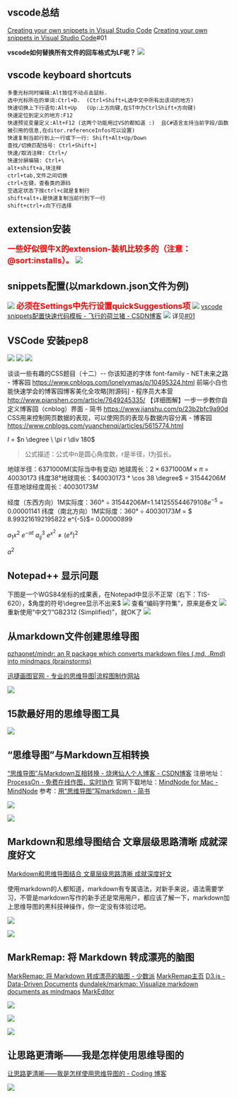 ## vscode总结

[Creating your own snippets in Visual Studio Code](https://code.visualstudio.com/docs/editor/userdefinedsnippets)
[Creating your own snippets in Visual Studio Code](https://code.visualstudio.com/docs/editor/userdefinedsnippets#_variables)<a id=1>#01</a>

**vscode如何替换所有文件的回车格式为LF呢？**
![](https://img2018.cnblogs.com/blog/1588269/201903/1588269-20190306102751106-2094259365.jpg)

## vscode keyboard shortcuts

```plain
多重光标同时编辑:Alt按住不动点击鼠标.
选中光标所在的单词:Ctrl+D.  (Ctrl+Shift+L选中文中所有出该词的地方)
快速切换上下行语句:Alt+Up   (Up:上方向键,在ST中为CtrlShift+方向键)
快速定位到定义的地方:F12
快速预览变量定义:Alt+F12 (这两个功能用过VS的都知道 :)  且C#语言支持当前字段/函数被引用的信息,在ditor.referenceInfos可以设置)
快速复制当前行到上一行或下一行: Shift+Alt+Up/Down
查找/切换匹配括号: Ctrl+Shift+]
快速/取消注释: Ctrl+/
快速分屏编辑: Ctrl+\
alt+shift+a,块注释
ctrl+tab,文件之间切换
ctrl+左键，查看类的源码
空选定状态下按ctrl+c就是复制行
shift+alt+↓是快速复制当前行到下一行
shift+ctrl+↓向下行选择
```

## extension安装

<font size="4" color=red><b>一些好似很牛X的extension-装机比较多的（注意：@sort:installs）。</b></font>
![](https://img2018.cnblogs.com/blog/1588269/201903/1588269-20190307160156591-1862028444.png)

## snippets配置(以markdown.json文件为例)

![](https://img2018.cnblogs.com/blog/1588269/201903/1588269-20190307163412075-31532592.png)
<font size="4" color=red><b>必须在Settings中先行设置quickSuggestions项</b></font>
![](https://img2018.cnblogs.com/blog/1588269/201903/1588269-20190307160141973-1609130360.png)
[vscode snippets配置快速代码模板 - 飞行的荷兰猪 - CSDN博客](https://blog.csdn.net/qq_31331027/article/details/84635553)
![](https://img2018.cnblogs.com/blog/1588269/201903/1588269-20190307164659653-76059906.png)
详见[#01](#1)

## VSCode 安装pep8

![](https://img2018.cnblogs.com/blog/1588269/201903/1588269-20190308180227800-1103525179.png)
![](https://img2018.cnblogs.com/blog/1588269/201903/1588269-20190308180232388-1094506352.png)
![](https://img2018.cnblogs.com/blog/1588269/201903/1588269-20190308180236691-1242380982.png)

谈谈一些有趣的CSS题目（十二）-- 你该知道的字体 font-family - NET未来之路 - 博客园  https://www.cnblogs.com/lonelyxmas/p/10495324.html
前端小白也能快速学会的博客园博客美化全攻略[附源码] - 程序员大本营  http://www.pianshen.com/article/7649245335/
【详细图解】一步一步教你自定义博客园（cnblog）界面 - 简书  https://www.jianshu.com/p/23b2bfc9a90d
CSS用来控制网页数据的表现，可以使网页的表现与数据内容分离 - 博客园  https://www.cnblogs.com/yuanchenqi/articles/5615774.html

$I$ = $n \degree \ \pi r \div 180$

> 公式描述：公式中n是圆心角度数，r是半径，I为弧长。

地球半径：6371000M(实际当中有变动)
地球周长：$2 \times 6371000M \times \pi$ = $40030173$
纬度38°地球周长：$40030173 * \cos 38 \degree$ = $31544206M$
任意地球经度周长：$40030173M$

经度（东西方向）1M实际度：$360° \div 31544206M$=$1.141255544679108 e^{-5}$ = $0.00001141$
纬度（南北方向）1M实际度：$360° \div 40030173M$ = $ 8.993216192195822 e^{-5}$= $0.00000899$

$a_{1}$$x^{2}$
$e^{-\alpha t}$
$a^{3}_{ij}$
$e^{x^2} \neq {(e^x)}^2$

$a^2$

## Notepad++ 显示问题

下图是一个WGS84坐标的成果表，在Notepad中显示不正常（右下：TIS-620），$角度的符号\degree显示不出来$
![](https://img2018.cnblogs.com/blog/1588269/201903/1588269-20190321162336309-910784807.png)
查看“编码字符集”，原来是泰文
![](https://img2018.cnblogs.com/blog/1588269/201903/1588269-20190321162530043-843092505.png)
重新使用“中文”/“GB2312 (Simplified)”，就OK了
![](https://img2018.cnblogs.com/blog/1588269/201903/1588269-20190321162825490-1070910098.png)

## 从markdown文件创建思维导图

[pzhaonet/mindr: an R package which converts markdown files (.md, .Rmd) into mindmaps (brainstorms)](https://github.com/pzhaonet/mindr)

[迅捷画图官网 - 专业的思维导图|流程图制作网站](http://www.liuchengtu.com/)

![](https://img2018.cnblogs.com/blog/1588269/201903/1588269-20190325174200564-1814723978.png)

## 15款最好用的思维导图工具

![](https://img2018.cnblogs.com/blog/1588269/201903/1588269-20190325175201594-555582369.png)

## “思维导图”与Markdown互相转换

[“思维导图”与Markdown互相转换 - 烧烤仙人个人博客 - CSDN博客](https://blog.csdn.net/qq_29777823/article/details/82085362)
注册地址：[ProcessOn - 免费在线作图，实时协作](https://www.processon.com/)
官网下载地址：[MindNode for Mac - MindNode](https://mindnode.com/mindnode/mac)
参考：[用“思维导图”写markdown - 简书](https://www.jianshu.com/p/093aba73b751)

![](https://img2018.cnblogs.com/blog/1588269/201903/1588269-20190325180439718-2093533621.png)

![](https://img2018.cnblogs.com/blog/1588269/201903/1588269-20190325181445432-1847463059.png)

## Markdown和思维导图结合 文章层级思路清晰 成就深度好文

[Markdown和思维导图结合 文章层级思路清晰 成就深度好文](http://wemedia.ifeng.com/94213493/wemedia.shtml)

使用markdown的人都知道，markdown有专属语法，对新手来说，语法需要学习，不管是markdown写作的新手还是常用用户，都应该了解一下，markdown加上思维导图的黑科技神操作，你一定没有体验过吧。

![](https://img2018.cnblogs.com/blog/1588269/201903/1588269-20190325181924003-1099422193.gif)

![](https://img2018.cnblogs.com/blog/1588269/201903/1588269-20190325182132726-472349741.png)

## MarkRemap: 将 Markdown 转成漂亮的脑图

[MarkRemap: 将 Markdown 转成漂亮的脑图 - 少数派](https://sspai.com/post/48272)
[MarkRemap主页](https://markremap.com/)
[D3.js - Data-Driven Documents](https://d3js.org/)
[dundalek/markmap: Visualize markdown documents as mindmaps](https://github.com/dundalek/markmap)
[MarkEditor](https://www.markeditor.com/)

![](https://img2018.cnblogs.com/blog/1588269/201903/1588269-20190325182937836-940209703.png)

![](https://img2018.cnblogs.com/blog/1588269/201903/1588269-20190325182959414-2107930883.gif)

![](https://img2018.cnblogs.com/blog/1588269/201903/1588269-20190325183032250-1799819082.png)

## 让思路更清晰——我是怎样使用思维导图的

[让思路更清晰——我是怎样使用思维导图的 - Coding 博客](https://blog.coding.net/blog/coding-mindmap)

![](https://img2018.cnblogs.com/blog/1588269/201903/1588269-20190326062023140-1819383791.png)
